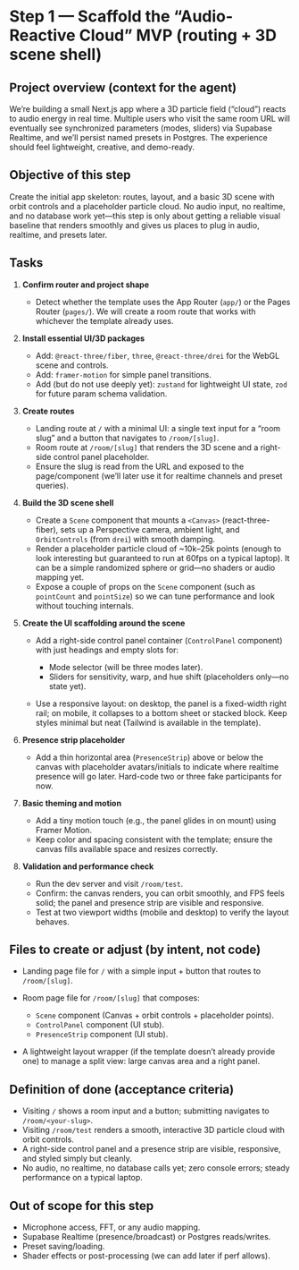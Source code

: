 # Step 1 — Scaffold the “Audio-Reactive Cloud” MVP (routing + 3D scene shell)

## Project overview (context for the agent)

We’re building a small Next.js app where a 3D particle field (“cloud”) reacts to audio energy in real time. Multiple users who visit the same room URL will eventually see synchronized parameters (modes, sliders) via Supabase Realtime, and we’ll persist named presets in Postgres. The experience should feel lightweight, creative, and demo-ready.

## Objective of this step

Create the initial app skeleton: routes, layout, and a basic 3D scene with orbit controls and a placeholder particle cloud. No audio input, no realtime, and no database work yet—this step is only about getting a reliable visual baseline that renders smoothly and gives us places to plug in audio, realtime, and presets later.

## Tasks

1. **Confirm router and project shape**

   * Detect whether the template uses the App Router (`app/`) or the Pages Router (`pages/`). We will create a room route that works with whichever the template already uses.

2. **Install essential UI/3D packages**

   * Add: `@react-three/fiber`, `three`, `@react-three/drei` for the WebGL scene and controls.
   * Add: `framer-motion` for simple panel transitions.
   * Add (but do not use deeply yet): `zustand` for lightweight UI state, `zod` for future param schema validation.

3. **Create routes**

   * Landing route at `/` with a minimal UI: a single text input for a “room slug” and a button that navigates to `/room/[slug]`.
   * Room route at `/room/[slug]` that renders the 3D scene and a right-side control panel placeholder.
   * Ensure the slug is read from the URL and exposed to the page/component (we’ll later use it for realtime channels and preset queries).

4. **Build the 3D scene shell**

   * Create a `Scene` component that mounts a `<Canvas>` (react-three-fiber), sets up a Perspective camera, ambient light, and `OrbitControls` (from `drei`) with smooth damping.
   * Render a placeholder particle cloud of \~10k–25k points (enough to look interesting but guaranteed to run at 60fps on a typical laptop). It can be a simple randomized sphere or grid—no shaders or audio mapping yet.
   * Expose a couple of props on the `Scene` component (such as `pointCount` and `pointSize`) so we can tune performance and look without touching internals.

5. **Create the UI scaffolding around the scene**

   * Add a right-side control panel container (`ControlPanel` component) with just headings and empty slots for:

     * Mode selector (will be three modes later).
     * Sliders for sensitivity, warp, and hue shift (placeholders only—no state yet).
   * Use a responsive layout: on desktop, the panel is a fixed-width right rail; on mobile, it collapses to a bottom sheet or stacked block. Keep styles minimal but neat (Tailwind is available in the template).

6. **Presence strip placeholder**

   * Add a thin horizontal area (`PresenceStrip`) above or below the canvas with placeholder avatars/initials to indicate where realtime presence will go later. Hard-code two or three fake participants for now.

7. **Basic theming and motion**

   * Add a tiny motion touch (e.g., the panel glides in on mount) using Framer Motion.
   * Keep color and spacing consistent with the template; ensure the canvas fills available space and resizes correctly.

8. **Validation and performance check**

   * Run the dev server and visit `/room/test`.
   * Confirm: the canvas renders, you can orbit smoothly, and FPS feels solid; the panel and presence strip are visible and responsive.
   * Test at two viewport widths (mobile and desktop) to verify the layout behaves.

## Files to create or adjust (by intent, not code)

* Landing page file for `/` with a simple input + button that routes to `/room/[slug]`.
* Room page file for `/room/[slug]` that composes:

  * `Scene` component (Canvas + orbit controls + placeholder points).
  * `ControlPanel` component (UI stub).
  * `PresenceStrip` component (UI stub).
* A lightweight layout wrapper (if the template doesn’t already provide one) to manage a split view: large canvas area and a right panel.

## Definition of done (acceptance criteria)

* Visiting `/` shows a room input and a button; submitting navigates to `/room/<your-slug>`.
* Visiting `/room/test` renders a smooth, interactive 3D particle cloud with orbit controls.
* A right-side control panel and a presence strip are visible, responsive, and styled simply but cleanly.
* No audio, no realtime, no database calls yet; zero console errors; steady performance on a typical laptop.

## Out of scope for this step

* Microphone access, FFT, or any audio mapping.
* Supabase Realtime (presence/broadcast) or Postgres reads/writes.
* Preset saving/loading.
* Shader effects or post-processing (we can add later if perf allows).